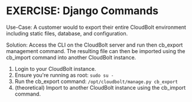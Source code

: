 # EXERCISE: Django Commands

Use-Case: A customer would to export their entire CloudBolt environment including static files, database, and configuration.

Solution: Access the CLI on the CloudBolt server and run then cb_export management command. The resulting file can then be imported using the cb_import command into another CloudBolt instance.

1. Login to your CloudBolt instance.
2. Ensure you're running as root: `sudo su -`
3. Run the cb_export command: `/opt/cloudbolt/manage.py cb_export`
4. (theoretical) Import to another CloudBolt instance using the cb_import command.

